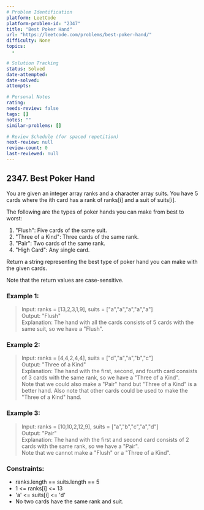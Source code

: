 ```yaml
---
# Problem Identification
platform: LeetCode
platform-problem-id: "2347"
title: "Best Poker Hand"
url: "https://leetcode.com/problems/best-poker-hand/"
difficulty: None
topics:
  -

# Solution Tracking
status: Solved
date-attempted:
date-solved:
attempts:

# Personal Notes
rating:
needs-review: false
tags: []
notes: ""
similar-problems: []

# Review Schedule (for spaced repetition)
next-review: null
review-count: 0
last-reviewed: null
---
```


## 2347. Best Poker Hand

You are given an integer array ranks and a character array suits. You have 5 cards where the ith card has a rank of ranks[i] and a suit of suits[i].

The following are the types of poker hands you can make from best to worst:

1. "Flush": Five cards of the same suit.
2. "Three of a Kind": Three cards of the same rank.
3. "Pair": Two cards of the same rank.
4. "High Card": Any single card.
 
Return a string representing the best type of poker hand you can make with the given cards.

Note that the return values are case-sensitive.

### Example 1:

> Input: ranks = [13,2,3,1,9], suits = ["a","a","a","a","a"]<br/>
> Output: "Flush"<br/>
> Explanation: The hand with all the cards consists of 5 cards with the same suit, so we have a "Flush".

### Example 2:

> Input: ranks = [4,4,2,4,4], suits = ["d","a","a","b","c"]<br/>
> Output: "Three of a Kind"<br/>
> Explanation: The hand with the first, second, and fourth card consists of 3 cards with the same rank, so we have a "Three of a Kind".<br/>
> Note that we could also make a "Pair" hand but "Three of a Kind" is a better hand.
> Also note that other cards could be used to make the "Three of a Kind" hand.

### Example 3:

> Input: ranks = [10,10,2,12,9], suits = ["a","b","c","a","d"]<br/>
> Output: "Pair"<br/>
> Explanation: The hand with the first and second card consists of 2 cards with the same rank, so we have a "Pair".<br/>
> Note that we cannot make a "Flush" or a "Three of a Kind".
 
### Constraints:

- ranks.length == suits.length == 5
- 1 <= ranks[i] <= 13
- 'a' <= suits[i] <= 'd'
- No two cards have the same rank and suit.